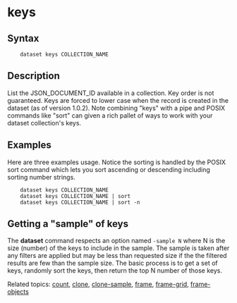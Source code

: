 keys
====

Syntax
------

```shell
    dataset keys COLLECTION_NAME
```

Description
-----------

List the JSON_DOCUMENT_ID available in a collection. Key order is not
guaranteed. Keys are forced to lower case when the record is created
in the dataset (as of version 1.0.2). Note combining "keys" with
a pipe and POSIX commands like "sort" can given a rich pallet of
ways to work with your dataset collection's keys.

Examples
--------

Here are three examples usage. Notice the sorting is handled by
the POSIX sort command which lets you sort ascending or descending
including sorting number strings.

```shell
    dataset keys COLLECTION_NAME
    dataset keys COLLECTION_NAME | sort
    dataset keys COLLECTION_NAME | sort -n
```

Getting a "sample" of keys
--------------------------

The __dataset__ command respects an option named `-sample N` where N 
is the size (number) of the keys to include in the sample. The sample 
is taken after any filters are applied but may be less than requested 
size if the the filtered results are few than the sample size.  The 
basic process is to get a set of keys, randomly sort the keys, then 
return the top N number of those keys.


Related topics: [count](count.html), [clone](clone), [clone-sample](clone-sample.html), [frame](frame.html), [frame-grid](frame-grid.html), [frame-objects](frame-objects.html)


